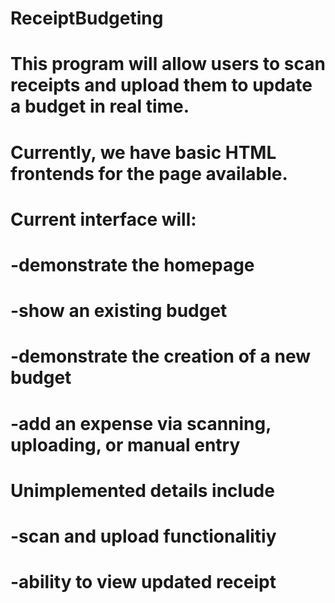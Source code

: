 # ReceiptBudgeting
# This program will allow users to scan receipts and upload them to update a budget in real time. 
# Currently, we have basic HTML frontends for the page available.
# Current interface will:
# -demonstrate the homepage
# -show an existing budget
# -demonstrate the creation of a new budget
# -add an expense via scanning, uploading, or manual entry
# Unimplemented details include 
# -scan and upload functionalitiy
# -ability to view updated receipt
